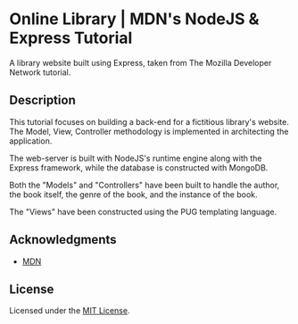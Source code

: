 # Online Library | MDN's NodeJS & Express Tutorial

A library website built using Express, taken from The Mozilla Developer Network tutorial.

## Description

This tutorial focuses on building a back-end for a fictitious library's website. The Model, View, Controller methodology is implemented in architecting the application.

The web-server is built with NodeJS's runtime engine along with the Express framework, while the database is constructed with MongoDB.

Both the "Models" and "Controllers" have been built to handle the author, the book itself, the genre of the book, and the instance of the book.

The "Views" have been constructed using the PUG templating language.

## Acknowledgments

- [MDN](https://developer.mozilla.org/)

## License

Licensed under the [MIT License](LICENSE).
